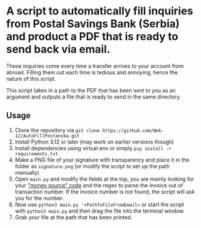 # A script to automatically fill inquiries from Postal Savings Bank (Serbia) and product a PDF that is ready to send back via email. 

These inquiries come every time a transfer arrives to your account from abroad. 
Filling them out each time is tedious and annoying, hence the nature of this script.

This script takes in a path to the PDF that has been sent to you as an argument and outputs a file that is ready to send in the same directory. 

## Usage

1. Clone the repository via `git clone https://github.com/Nek-12/AutoFillPostanska.git`
2. Install Python 3.12 or later (may work on earlier versions though)
3. Install dependencies using virtual env or simply `pip install -r requirements.txt`
4. Make a PNG file of your signature with transparency and place it in the folder as `signature.png` (or modify the script to set up the path manually)
5. Open `main.py` and modify the fields at the top, you are mainly looking for your ["money source" code](https://porezionline.rs/obrasci.php?pID=30209) and the regex to parse the invoice out of transaction number. If the invoice number is not found, the script will ask you for the number.
6. Now use `python3 main.py '<PathToFileFromEmail>` or start the script with `python3 main.py` and then drag the file into the terminal window.
7. Grab your file at the path that has been printed.
